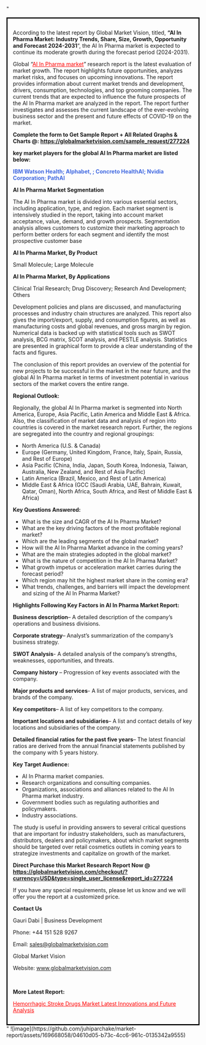 "<div style='border: 3px solid black; padding: 1em;'>

According to the latest report by Global Market Vision, titled, <strong>“AI In Pharma Market: Industry Trends, Share, Size, Growth, Opportunity and Forecast 2024-2031</strong>“, the AI In Pharma market is expected to continue its moderate growth during the forecast period (2024-2031).

Global “<a style='color: #ff0000;' href='https://globalmarketvision.com/reports/global-ai-in-pharma-market/277224'>AI In Pharma market</a>” research report is the latest evaluation of market growth. The report highlights future opportunities, analyzes market risks, and focuses on upcoming innovations. The report provides information about current market trends and development, drivers, consumption, technologies, and top grooming companies. The current trends that are expected to influence the future prospects of the AI In Pharma market are analyzed in the report. The report further investigates and assesses the current landscape of the ever-evolving business sector and the present and future effects of COVID-19 on the market.

<strong>Complete the form to Get Sample Report + All Related Graphs &amp; Charts @: <a style='color: #ff0000;' href='https://globalmarketvision.com/sample_request/277224?utm_source=linkedinPulse&utm_medium=SN&utm_campaign=SN'><strong>https://globalmarketvision.com/sample_request/277224</strong></a></strong>

<strong>key market players for the global AI In Pharma market are listed below:</strong>

<strong style='color: #4169e1;'>IBM Watson Health; Alphabet, ; Concreto HealthAI; Nvidia Corporation; PathAI</strong>

<strong>AI In Pharma Market Segmentation</strong>

The AI In Pharma market is divided into various essential sectors, including application, type, and region. Each market segment is intensively studied in the report, taking into account market acceptance, value, demand, and growth prospects. Segmentation analysis allows customers to customize their marketing approach to perform better orders for each segment and identify the most prospective customer base

<strong>AI In Pharma Market, By Product</strong>

Small Molecule; Large Molecule

<strong>AI In Pharma Market, By Applications</strong>

Clinical Trial Research; Drug Discovery; Research And Development; Others

Development policies and plans are discussed, and manufacturing processes and industry chain structures are analyzed. This report also gives the import/export, supply, and consumption figures, as well as manufacturing costs and global revenues, and gross margin by region. Numerical data is backed up with statistical tools such as SWOT analysis, BCG matrix, SCOT analysis, and PESTLE analysis. Statistics are presented in graphical form to provide a clear understanding of the facts and figures.

The conclusion of this report provides an overview of the potential for new projects to be successful in the market in the near future, and the global AI In Pharma market in terms of investment potential in various sectors of the market covers the entire range.

<strong>Regional Outlook:</strong>

Regionally, the global AI In Pharma market is segmented into North America, Europe, Asia Pacific, Latin America and Middle East &amp; Africa. Also, the classification of market data and analysis of region into countries is covered in the market research report. Further, the regions are segregated into the country and regional groupings:
<ul>
  <li>North America (U.S. &amp; Canada)</li>
  <li>Europe (Germany, United Kingdom, France, Italy, Spain, Russia, and Rest of Europe)</li>
  <li>Asia Pacific (China, India, Japan, South Korea, Indonesia, Taiwan, Australia, New Zealand, and Rest of Asia Pacific)</li>
  <li>Latin America (Brazil, Mexico, and Rest of Latin America)</li>
  <li>Middle East &amp; Africa (GCC (Saudi Arabia, UAE, Bahrain, Kuwait, Qatar, Oman), North Africa, South Africa, and Rest of Middle East &amp; Africa)</li>
</ul>
<strong>Key Questions Answered:</strong>
<ul>
  <li>What is the size and CAGR of the AI In Pharma Market?</li>
  <li>What are the key driving factors of the most profitable regional market?</li>
  <li>Which are the leading segments of the global market?</li>
  <li>How will the AI In Pharma Market advance in the coming years?</li>
  <li>What are the main strategies adopted in the global market?</li>
  <li>What is the nature of competition in the AI In Pharma Market?</li>
  <li>What growth impetus or acceleration market carries during the forecast period?</li>
  <li>Which region may hit the highest market share in the coming era?</li>
  <li>What trends, challenges, and barriers will impact the development and sizing of the AI In Pharma Market?</li>
</ul>
<strong>Highlights Following Key Factors in AI In Pharma Market Report:</strong>

<strong>Business description</strong>– A detailed description of the company’s operations and business divisions.

<strong>Corporate strategy</strong>– Analyst’s summarization of the company’s business strategy.

<strong>SWOT Analysis</strong>- A detailed analysis of the company’s strengths, weaknesses, opportunities, and threats.

<strong>Company history</strong> – Progression of key events associated with the company.

<strong>Major products and services</strong>- A list of major products, services, and brands of the company.

<strong>Key competitors</strong>– A list of key competitors to the company.

<strong>Important locations and subsidiaries</strong>– A list and contact details of key locations and subsidiaries of the company.

<strong>Detailed financial ratios for the past five years</strong>– The latest financial ratios are derived from the annual financial statements published by the company with 5 years history.

<strong>Key Target Audience:</strong>
<ul>
  <li>AI In Pharma market companies.</li>
  <li>Research organizations and consulting companies.</li>
  <li>Organizations, associations and alliances related to the AI In Pharma market industry.</li>
  <li>Government bodies such as regulating authorities and policymakers.</li>
  <li>Industry associations.</li>
</ul>
The study is useful in providing answers to several critical questions that are important for industry stakeholders, such as manufacturers, distributors, dealers and policymakers, about which market segments should be targeted over retail cosmetics outlets in coming years to strategize investments and capitalize on growth of the market.

<strong>Direct Purchase this Market Research Report Now @ </strong><strong><a style='color: #ff0000;' href='https://globalmarketvision.com/checkout/?currency=USD&type=single_user_license&report_id=277224?utm_source=linkedinPulse&utm_medium=SN&utm_campaign=SN'><strong>https://globalmarketvision.com/checkout/?currency=USD&type=single_user_license&report_id=277224</strong></a></strong>

If you have any special requirements, please let us know and we will offer you the report at a customized price.
<p id='ember58' class='ember-view reader-content-blocks__paragraph'><strong>Contact Us</strong></p>
<p id='ember59' class='ember-view reader-content-blocks__paragraph'>Gauri Dabi | Business Development</p>
<p id='ember60' class='ember-view reader-content-blocks__paragraph'>Phone: +44 151 528 9267</p>
Email: <a href='mailto:sales@globalmarketvision.com'>sales@globalmarketvision.com</a>

Global Market Vision

Website: <a href='http://www.globalmarketvision.com'>www.globalmarketvision.com</a>

&nbsp;

<strong>More Latest Report:</strong>

<a style='color: #ff0000;' href='https://medium.com/@apurvashinde1994/hemorrhagic-stroke-drugs-market-latest-innovations-and-future-analysis-06262fcbce58'>Hemorrhagic Stroke Drugs Market Latest Innovations and Future Analysis</a>

</div>"
![image](https://github.com/juhiparchake/market-report/assets/169668058/04610d05-b73c-4cc6-961c-0135342a9555)
